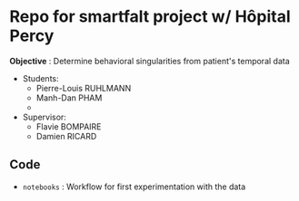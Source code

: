 # Repo for smartfalt project w/ Hôpital Percy

**Objective** : Determine behavioral singularities from patient's temporal data

- Students:
  - Pierre-Louis RUHLMANN
  - Manh-Dan PHAM
  - 
- Supervisor:
  - Flavie BOMPAIRE
  - Damien RICARD

## Code

- ```notebooks``` : Workflow for first experimentation with the data